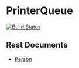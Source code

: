 # PrinterQueue

[![Build Status](https://travis-ci.org/cpe305/fall2016-project-johnnicholson.svg?branch=master)](https://travis-ci.org/cpe305/fall2016-project-johnnicholson)

## Rest Documents
* [Person](docs/3DPrinterQueue.md)
